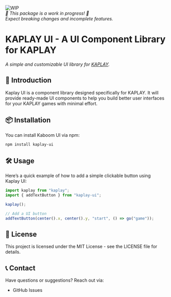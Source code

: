 ![WIP](https://img.shields.io/badge/status-WIP-yellow)
<br>_🚧 This package is a work in progress! 🚧_  
_Expect breaking changes and incomplete features._

# KAPLAY UI - A UI Component Library for KAPLAY

_A simple and customizable UI library for [KAPLAY](https://kaplayjs.com/)._

## 🚀 Introduction

Kaplay UI is a component library designed specifically for KAPLAY. It will provide ready-made UI components to help you build better user interfaces for your KAPLAY games with minimal effort.

## 📦 Installation

You can install Kaboom UI via npm:

```bash
npm install kaplay-ui
```

## 🛠️ Usage

Here’s a quick example of how to add a simple clickable button using Kaplay UI:

```javascript
import kaplay from "kaplay";
import { addTextButton } from "kaplay-ui";

kaplay();

// Add a UI button
addTextButton(center().x, center().y, "start", () => go("game"));
```

## 📄 License

This project is licensed under the MIT License - see the LICENSE file for details.

## 📞 Contact

Have questions or suggestions? Reach out via:

- GitHub Issues